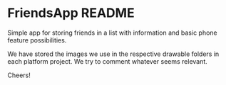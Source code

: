 # FriendsApp README

Simple app for storing friends in a list with information and basic phone feature possibilities.

We have stored the images we use in the respective drawable folders in each platform project.
We try to comment whatever seems relevant.

Cheers!
